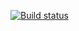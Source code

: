 [![Build status](https://build.appcenter.ms/v0.1/apps/2b055295-8241-4599-9ed4-1f4bd2121e3b/branches/master/badge)](https://appcenter.ms)
